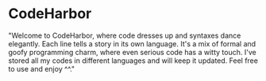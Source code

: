 # CodeHarbor
"Welcome to CodeHarbor, where code dresses up and syntaxes dance elegantly. Each line tells a story in its own language. It's a mix of formal and goofy programming charm, where even serious code has a witty touch. I've stored all my codes in different languages and will keep it updated. Feel free to use and enjoy ^^."

